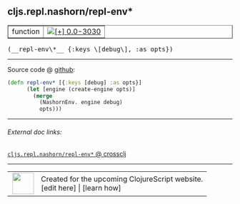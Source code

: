 ## cljs.repl.nashorn/repl-env\*



 <table border="1">
<tr>
<td>function</td>
<td><a href="https://github.com/cljsinfo/cljs-api-docs/tree/0.0-3030"><img valign="middle" alt="[+] 0.0-3030" title="Added in 0.0-3030" src="https://img.shields.io/badge/+-0.0--3030-lightgrey.svg"></a> </td>
</tr>
</table>


 <samp>
(__repl-env\*__ {:keys \[debug\], :as opts})<br>
</samp>

---







Source code @ [github](https://github.com/clojure/clojurescript/blob/r3264/src/main/clojure/cljs/repl/nashorn.clj#L180-L184):

```clj
(defn repl-env* [{:keys [debug] :as opts}]
      (let [engine (create-engine opts)]
        (merge
          (NashornEnv. engine debug)
          opts)))
```

<!--
Repo - tag - source tree - lines:

 <pre>
clojurescript @ r3264
└── src
    └── main
        └── clojure
            └── cljs
                └── repl
                    └── <ins>[nashorn.clj:180-184](https://github.com/clojure/clojurescript/blob/r3264/src/main/clojure/cljs/repl/nashorn.clj#L180-L184)</ins>
</pre>

-->

---



###### External doc links:

[`cljs.repl.nashorn/repl-env*` @ crossclj](http://crossclj.info/fun/cljs.repl.nashorn/repl-env*.html)<br>

---

 <table>
<tr><td>
<img valign="middle" align="right" width="48px" src="http://i.imgur.com/Hi20huC.png">
</td><td>
Created for the upcoming ClojureScript website.<br>
[edit here] | [learn how]
</td></tr></table>

[edit here]:https://github.com/cljsinfo/cljs-api-docs/blob/master/cljsdoc/cljs.repl.nashorn/repl-envSTAR.cljsdoc
[learn how]:https://github.com/cljsinfo/cljs-api-docs/wiki/cljsdoc-files

<!--

This information was too distracting to show to readers, but I'll leave it
commented here since it is helpful to:

- pretty-print the data used to generate this document
- and show how to retrieve that data



The API data for this symbol:

```clj
{:ns "cljs.repl.nashorn",
 :name "repl-env*",
 :type "function",
 :signature ["[{:keys [debug], :as opts}]"],
 :source {:code "(defn repl-env* [{:keys [debug] :as opts}]\n      (let [engine (create-engine opts)]\n        (merge\n          (NashornEnv. engine debug)\n          opts)))",
          :title "Source code",
          :repo "clojurescript",
          :tag "r3264",
          :filename "src/main/clojure/cljs/repl/nashorn.clj",
          :lines [180 184]},
 :full-name "cljs.repl.nashorn/repl-env*",
 :full-name-encode "cljs.repl.nashorn/repl-envSTAR",
 :history [["+" "0.0-3030"]]}

```

Retrieve the API data for this symbol:

```clj
;; from Clojure REPL
(require '[clojure.edn :as edn])
(-> (slurp "https://raw.githubusercontent.com/cljsinfo/cljs-api-docs/catalog/cljs-api.edn")
    (edn/read-string)
    (get-in [:symbols "cljs.repl.nashorn/repl-env*"]))
```

-->
